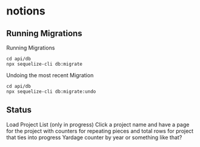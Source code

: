 # notions

## Running Migrations
Running Migrations
```shell
cd api/db
npx sequelize-cli db:migrate
```
Undoing the most recent Migration
```shell
cd api/db
npx sequelize-cli db:migrate:undo
```
 ## Status
Load Project List (only in progress)
Click a project name and have a page for the project with counters for repeating pieces and total rows for project
that ties into progress
Yardage counter by year or something like that?
